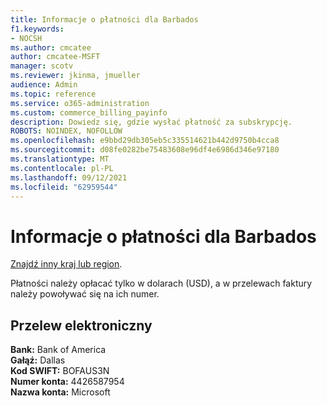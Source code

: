 ```yaml
---
title: Informacje o płatności dla Barbados
f1.keywords:
- NOCSH
ms.author: cmcatee
author: cmcatee-MSFT
manager: scotv
ms.reviewer: jkinma, jmueller
audience: Admin
ms.topic: reference
ms.service: o365-administration
ms.custom: commerce_billing_payinfo
description: Dowiedz się, gdzie wysłać płatność za subskrypcję.
ROBOTS: NOINDEX, NOFOLLOW
ms.openlocfilehash: e9bbd29db305eb5c335514621b442d9750b4cca8
ms.sourcegitcommit: d08fe0282be75483608e96df4e6986d346e97180
ms.translationtype: MT
ms.contentlocale: pl-PL
ms.lasthandoff: 09/12/2021
ms.locfileid: "62959544"
---
```

# <a name="payment-information-for-barbados"></a>Informacje o płatności dla Barbados

[Znajdź inny kraj lub region](../billing-and-payments/pay-for-your-subscription.md).

Płatności należy opłacać tylko w dolarach (USD), a w przelewach faktury należy powoływać się na ich numer.

## <a name="electronic-funds-transfer"></a>Przelew elektroniczny

**Bank:** Bank of America  
**Gałąź:** Dallas  
**Kod SWIFT:** BOFAUS3N  
**Numer konta:** 4426587954  
**Nazwa konta:** Microsoft
